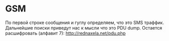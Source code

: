 # GSM

По первой строке сообщения и гуглу определяем, что это SMS траффик. Дальнейшие поиски приведут нас к мысли что это PDU dump.
Остается расшифровать (алфавит 7):
    http://rednaxela.net/pdu.php


